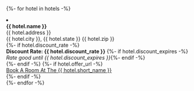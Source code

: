{%- for hotel in hotels -%}
<li>
  <div><strong>{{ hotel.name }}</strong></div>
  <div class="mt-5">{{ hotel.address }}<br>
  {{ hotel.city }}, {{ hotel.state }} {{ hotel.zip }}
  </div>
  {%- if hotel.discount_rate -%}
	  <div class="attention">
	  <b>Discount Rate: {{ hotel.discount_rate }}</b>
	  {%- if hotel.discount_expires -%}<br><em>Rate good until {{ hotel.discount_expires }}</em>{%- endif -%}
	  </div>
  {%- endif -%}
  {%- if hotel.offer_url -%}
	  <div class="mt-5">
	  <a href="{{ hotel.offer_url }}" class="btn btn-lg btn-primary"}>Book A Room At The {{ hotel.short_name }}</a>
	  </div>
  {%- endif -%}
</li>
{%- endfor -%}
